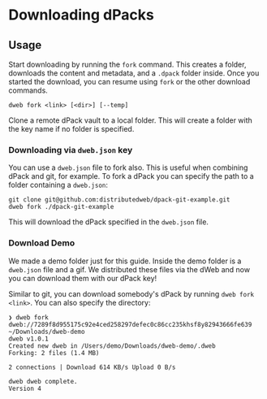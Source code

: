 # Downloading dPacks

## Usage
Start downloading by running the `fork` command. This creates a folder, downloads the content and metadata, and a `.dpack` folder inside. Once you started the download, you can resume using `fork` or the other download commands.

```
dweb fork <link> [<dir>] [--temp]
```

Clone a remote dPack vault to a local folder.
This will create a folder with the key name if no folder is specified.

### Downloading via `dweb.json` key

You can use a `dweb.json` file to fork also. This is useful when combining dPack and git, for example. To fork a dPack you can specify the path to a folder containing a `dweb.json`:

```
git clone git@github.com:distributedweb/dpack-git-example.git
dweb fork ./dpack-git-example
```

This will download the dPack specified in the `dweb.json` file.

### Download Demo

We made a demo folder just for this guide. Inside the demo folder is a `dweb.json` file and a gif. We distributed these files via the dWeb and now you can download them with our dPack key!

Similar to git, you can download somebody's dPack by running `dweb fork <link>`. You can also specify the directory:

```
❯ dweb fork dweb://7289f8d955175c92e4ced258297defec0c86cc235khsf8y82943666fe639 ~/Downloads/dweb-demo
dweb v1.0.1
Created new dweb in /Users/demo/Downloads/dweb-demo/.dweb
Forking: 2 files (1.4 MB)

2 connections | Download 614 KB/s Upload 0 B/s

dweb dweb complete.
Version 4
```
